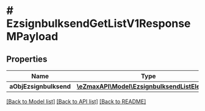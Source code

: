 # # EzsignbulksendGetListV1ResponseMPayload

## Properties

Name | Type | Description | Notes
------------ | ------------- | ------------- | -------------
**aObjEzsignbulksend** | [**\eZmaxAPI\Model\EzsignbulksendListElement[]**](EzsignbulksendListElement.md) |  |

[[Back to Model list]](../../README.md#models) [[Back to API list]](../../README.md#endpoints) [[Back to README]](../../README.md)
